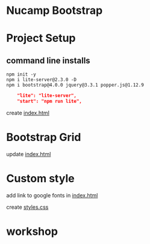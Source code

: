 # Nucamp Bootstrap

# Project Setup

## command line installs

```
npm init -y
npm i lite-server@2.3.0 -D
npm i bootstrap@4.0.0 jquery@3.3.1 popper.js@1.12.9
```

```json
    "lite": "lite-server",
    "start": "npm run lite",
```

create [index.html](index.html)

# Bootstrap Grid

update [index.html](index.html)

# Custom style

add link to google fonts in [index.html](index.html)

create [styles.css](css/styles.css)

# workshop
